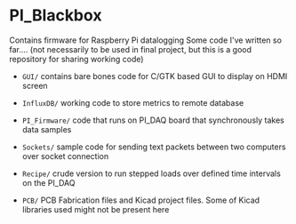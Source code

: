 # PI_Blackbox
Contains firmware for Raspberry Pi datalogging 
Some code I've written so far.... (not necessarily to be used in final project, but this is a good repository for sharing working code)
  - `GUI/`
      contains bare bones code for C/GTK based GUI to display on HDMI screen

  - `InfluxDB/`
      working code to store metrics to remote database

  - `PI_Firmware/`
      code that runs on PI_DAQ board that synchronously takes data samples
      
  - `Sockets/`
      sample code for sending text packets between two computers over socket connection
      
  - `Recipe/`
      crude version to run stepped loads over defined time intervals on the PI_DAQ
      
  - `PCB/`
      PCB Fabrication files and Kicad project files. Some of Kicad libraries used might not be present here
